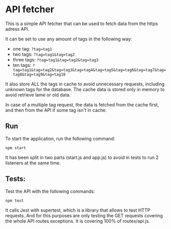 # API fetcher

This is a simple API fetcher that can be used to fetch data from the https adress API.

It can be set to use any amount of tags in the following way:

* one tag: `?tag=tag1`
* two tags: `?tag=tag1&tag=tag2`
* three tags: `?tag=tag1&tag=tag2&tag=tag3`
* ten tags: `?tag=tag1&tag=tag2&tag=tag3&tag=tag4&tag=tag5&tag=tag6&tag=tag7&tag=tag8&tag=tag9&tag=tag10`

It also store ALL the tags in cache to avoid unnecessary requests, including unknown tags for the database. The cache data is stored only in memory to avoid retrieve lame or old data.

In case of a multiple tag request, the data is fetched from the cache first, and then from the API if some tag isn't in cache.

## Run
To start the application, run the following command:

```
npm start
```
It has been split in two parts (start.js and app.js) to avoid in tests to run 2 listeners at the same time.


## Tests:
Test the API with the following commands:

```
npm test
```

It calls Jest with supertest, which is a library that allows to test HTTP requests. And for this purposes are only testing the GET requests covering the whole API routes exceptions. It is covering 100% of routes/api.js.